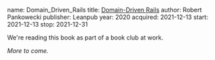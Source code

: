 name: Domain_Driven_Rails
title: [Domain-Driven Rails](http://leanpub.com/rails-meets-ddd/)
author: Robert Pankowecki
publisher: Leanpub
year: 2020
acquired: 2021-12-13
start: 2021-12-13
stop: 2021-12-31

We're reading this book as part of a book club at work.

_More to come._
